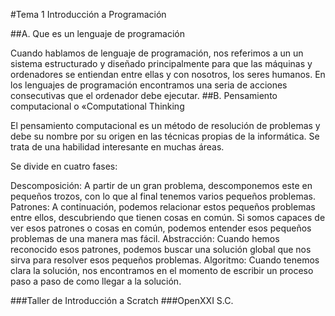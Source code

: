 #Tema 1 Introducción a Programación


##A. Que es un lenguaje de programación

Cuando hablamos de lenguaje de programación, nos referimos a un un sistema estructurado y diseñado principalmente para que las máquinas y ordenadores se entiendan entre ellas y con nosotros, los seres humanos. En los lenguajes de programación encontramos una seria de acciones consecutivas que el ordenador debe ejecutar.
##B. Pensamiento computacional o «Computational Thinking
 
El pensamiento computacional es un método de resolución de problemas y debe su nombre por su origen en las técnicas propias de la informática. Se trata de una habilidad interesante en muchas áreas.

Se divide en cuatro fases:

Descomposición: A partir de un gran problema, descomponemos este en pequeños trozos, con lo que al final tenemos varios pequeños problemas.
Patrones: A continuación, podemos relacionar estos pequeños problemas entre ellos, descubriendo que tienen cosas en común. Si somos capaces de ver esos patrones o cosas en común, podemos entender esos pequeños problemas de una manera mas fácil.
Abstracción: Cuando hemos reconocido esos patrones, podemos buscar una solución global que nos sirva para resolver esos pequeños problemas.
Algoritmo: Cuando tenemos clara la solución, nos encontramos en el momento de escribir un
proceso paso a paso de como llegar a la solución.

###Taller de Introducción a Scratch
###OpenXXI S.C.


